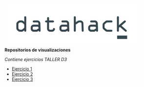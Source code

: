
![](img/LogoTrans.png)   
**Repositorios de visualizaciones**

*Contiene ejercicios TALLER D3*

+ [Ejercicio 1](/Ej.1/esquema.html)
+ [Ejercicio 2](/Ej.2/index.html)
+ [Ejercicio 3](/Ej.2/index2.html)
